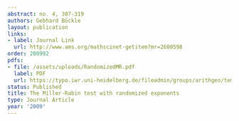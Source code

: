 ```yaml
---
abstract: no. 4, 307-319
authors: Gebhard Böckle
layout: publication
links:
- label: Journal Link
  url: http://www.ams.org/mathscinet-getitem?mr=2608598
order: 200992
pdfs:
- file: /assets/uploads/RandomizedMR.pdf
  label: PDF
  url: https://typo.iwr.uni-heidelberg.de/fileadmin/groups/arithgeo/templates/data/Gebhard_Boeckle/RandomizedMR.pdf
status: Published
title: The Miller-Rabin test with randomized exponents
type: Journal Article
year: '2009'
---
```

